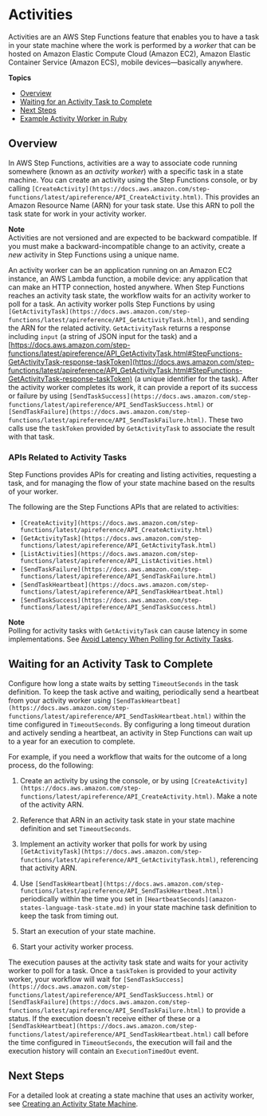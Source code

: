 # Activities<a name="concepts-activities"></a>

Activities are an AWS Step Functions feature that enables you to have a task in your state machine where the work is performed by a *worker* that can be hosted on Amazon Elastic Compute Cloud \(Amazon EC2\), Amazon Elastic Container Service \(Amazon ECS\), mobile devices—basically anywhere\.

**Topics**
+ [Overview](#activities-overview)
+ [Waiting for an Activity Task to Complete](#activities-wait)
+ [Next Steps](#activities-nextsteps)
+ [Example Activity Worker in Ruby](example-ruby-activity-worker.md)

## Overview<a name="activities-overview"></a>

In AWS Step Functions, activities are a way to associate code running somewhere \(known as an *activity worker*\) with a specific task in a state machine\. You can create an activity using the Step Functions console, or by calling `[CreateActivity](https://docs.aws.amazon.com/step-functions/latest/apireference/API_CreateActivity.html)`\. This provides an Amazon Resource Name \(ARN\) for your task state\. Use this ARN to poll the task state for work in your activity worker\. 

**Note**  
Activities are not versioned and are expected to be backward compatible\. If you must make a backward\-incompatible change to an activity, create a *new* activity in Step Functions using a unique name\.

An activity worker can be an application running on an Amazon EC2 instance, an AWS Lambda function, a mobile device: any application that can make an HTTP connection, hosted anywhere\. When Step Functions reaches an activity task state, the workflow waits for an activity worker to poll for a task\. An activity worker polls Step Functions by using `[GetActivityTask](https://docs.aws.amazon.com/step-functions/latest/apireference/API_GetActivityTask.html)`, and sending the ARN for the related activity\. `GetActivityTask` returns a response including `input` \(a string of JSON input for the task\) and a [https://docs.aws.amazon.com/step-functions/latest/apireference/API_GetActivityTask.html#StepFunctions-GetActivityTask-response-taskToken](https://docs.aws.amazon.com/step-functions/latest/apireference/API_GetActivityTask.html#StepFunctions-GetActivityTask-response-taskToken) \(a unique identifier for the task\)\. After the activity worker completes its work, it can provide a report of its success or failure by using `[SendTaskSuccess](https://docs.aws.amazon.com/step-functions/latest/apireference/API_SendTaskSuccess.html)` or `[SendTaskFailure](https://docs.aws.amazon.com/step-functions/latest/apireference/API_SendTaskFailure.html)`\. These two calls use the `taskToken` provided by `GetActivityTask` to associate the result with that task\.

### APIs Related to Activity Tasks<a name="activities-api"></a>

Step Functions provides APIs for creating and listing activities, requesting a task, and for managing the flow of your state machine based on the results of your worker\.

The following are the Step Functions APIs that are related to activities: 
+ `[CreateActivity](https://docs.aws.amazon.com/step-functions/latest/apireference/API_CreateActivity.html)`
+ `[GetActivityTask](https://docs.aws.amazon.com/step-functions/latest/apireference/API_GetActivityTask.html)`
+ `[ListActivities](https://docs.aws.amazon.com/step-functions/latest/apireference/API_ListActivities.html)`
+ `[SendTaskFailure](https://docs.aws.amazon.com/step-functions/latest/apireference/API_SendTaskFailure.html)`
+ `[SendTaskHeartbeat](https://docs.aws.amazon.com/step-functions/latest/apireference/API_SendTaskHeartbeat.html)`
+ `[SendTaskSuccess](https://docs.aws.amazon.com/step-functions/latest/apireference/API_SendTaskSuccess.html)`

**Note**  
Polling for activity tasks with `GetActivityTask` can cause latency in some implementations\. See [Avoid Latency When Polling for Activity Tasks](bp-activity-pollers.md)\.

## Waiting for an Activity Task to Complete<a name="activities-wait"></a>

Configure how long a state waits by setting `TimeoutSeconds` in the task definition\. To keep the task active and waiting, periodically send a heartbeat from your activity worker using `[SendTaskHeartbeat](https://docs.aws.amazon.com/step-functions/latest/apireference/API_SendTaskHeartbeat.html)` within the time configured in `TimeoutSeconds`\. By configuring a long timeout duration and actively sending a heartbeat, an activity in Step Functions can wait up to a year for an execution to complete\. 

For example, if you need a workflow that waits for the outcome of a long process, do the following:

1. Create an activity by using the console, or by using `[CreateActivity](https://docs.aws.amazon.com/step-functions/latest/apireference/API_CreateActivity.html)`\. Make a note of the activity ARN\.

1. Reference that ARN in an activity task state in your state machine definition and set `TimeoutSeconds`\.

1. Implement an activity worker that polls for work by using `[GetActivityTask](https://docs.aws.amazon.com/step-functions/latest/apireference/API_GetActivityTask.html)`, referencing that activity ARN\. 

1. Use `[SendTaskHeartbeat](https://docs.aws.amazon.com/step-functions/latest/apireference/API_SendTaskHeartbeat.html)` periodically within the time you set in `[HeartbeatSeconds](amazon-states-language-task-state.md)` in your state machine task definition to keep the task from timing out\.

1. Start an execution of your state machine\.

1. Start your activity worker process\.

The execution pauses at the activity task state and waits for your activity worker to poll for a task\. Once a `taskToken` is provided to your activity worker, your workflow will wait for `[SendTaskSuccess](https://docs.aws.amazon.com/step-functions/latest/apireference/API_SendTaskSuccess.html)` or `[SendTaskFailure](https://docs.aws.amazon.com/step-functions/latest/apireference/API_SendTaskFailure.html)` to provide a status\. If the execution doesn't receive either of these or a `[SendTaskHeartbeat](https://docs.aws.amazon.com/step-functions/latest/apireference/API_SendTaskHeartbeat.html)` call before the time configured in `TimeoutSeconds`, the execution will fail and the execution history will contain an `ExecutionTimedOut` event\.

## Next Steps<a name="activities-nextsteps"></a>

For a detailed look at creating a state machine that uses an activity worker, see [Creating an Activity State Machine](tutorial-creating-activity-state-machine.md)\.